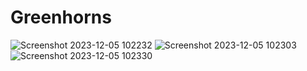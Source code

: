 # Greenhorns
![Screenshot 2023-12-05 102232](https://github.com/kenilgodhani06/Greenhorns/assets/120774106/c841548b-97f6-42a1-9d3f-798b6dd731d9)
![Screenshot 2023-12-05 102303](https://github.com/kenilgodhani06/Greenhorns/assets/120774106/4f4e0682-40c7-41f7-9e0d-940dc61df4ee)
![Screenshot 2023-12-05 102330](https://github.com/kenilgodhani06/Greenhorns/assets/120774106/d7946ef9-d040-40af-a9e9-7d392c5cf80f)
